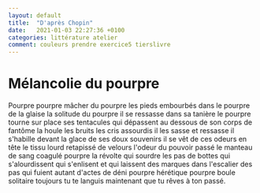 ```yaml
---
layout: default
title:  "D'après Chopin"
date:   2021-01-03 22:27:36 +0100
categories: littérature atelier
comment: couleurs prendre exercice5 tierslivre
---
```


# Mélancolie du pourpre

Pourpre pourpre mâcher du pourpre les pieds embourbés dans le pourpre de la glaise la solitude du pourpre il se ressasse dans sa tanière le pourpre tourne sur place ses tentacules qui dépassent au dessous de son corps de fantôme la houle les bruits les cris assourdis il les sasse et ressasse il s'habille devant la glace de ses doux souvenirs il se vêt de ces odeurs en tête le tissu lourd retapissé de velours l'odeur du pouvoir passé le manteau de sang coagulé pourpre la révolte qui sourdre les pas de bottes qui s'alourdissent qui s'enlisent et qui laissent des marques dans l'escalier des pas qui fuient autant d'actes de déni pourpre hérétique pourpre boule solitaire toujours tu te languis maintenant que tu rêves à ton passé.  
